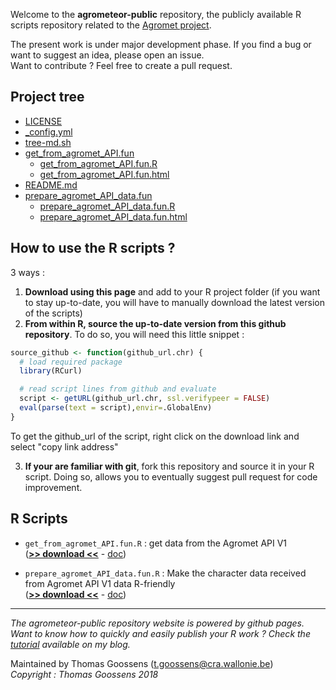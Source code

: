 Welcome to the __agrometeor-public__ repository, the publicly available R scripts repository related to the [Agromet project](http://www.cra.wallonie.be/fr/agromet).


The present work is under major development phase.
If you find a bug or want to suggest an idea, please open an issue.  
Want to contribute ? Feel free to create a pull request.  

## Project tree

* [LICENSE](./LICENSE)
* [_config.yml](./_config.yml)
* [tree-md.sh](./tree-md.sh)
* [get_from_agromet_API.fun](./get_from_agromet_API.fun)
  * [get_from_agromet_API.fun.R](./get_from_agromet_API.fun/get_from_agromet_API.fun.R)
  * [get_from_agromet_API.fun.html](./get_from_agromet_API.fun/get_from_agromet_API.fun.html)
* [README.md](./README.md)
* [prepare_agromet_API_data.fun](./prepare_agromet_API_data.fun)
    * [prepare_agromet_API_data.fun.R](./prepare_agromet_API_data.fun/prepare_agromet_API_data.fun.R)
    * [prepare_agromet_API_data.fun.html](./prepare_agromet_API_data.fun/prepare_agromet_API_data.fun.html)

## How to use the R scripts ?

3 ways :

1. __Download using this page__ and add to your R project folder (if you want to stay up-to-date, you will have to manually download the latest version of the scripts)
2. __From within R, source the up-to-date version from this github repository__. To do so, you will need this little snippet :

  ```R
  source_github <- function(github_url.chr) {
    # load required package
    library(RCurl)

    # read script lines from github and evaluate
    script <- getURL(github_url.chr, ssl.verifypeer = FALSE)
    eval(parse(text = script),envir=.GlobalEnv)
  }  
  ```
  To get the github_url of the script, right click on the download link and select "copy link address"

3. __If your are familiar with git__, fork this repository and source it in your R script. Doing so, allows you to eventually suggest pull request for code improvement.

## R Scripts

* `get_from_agromet_API.fun.R` :  get data from the Agromet API V1  
(__[>> download <<](https://raw.githubusercontent.com/pokyah/agrometeor-public/master/get_from_agromet_API.fun/get_from_agromet_API.fun.R)__ - [doc](./get_from_agromet_API.fun/get_from_agromet_API.fun.html))

* `prepare_agromet_API_data.fun.R` :  Make the character data received from Agromet API V1 data R-friendly  
(__[>> download <<](https://raw.githubusercontent.com/pokyah/agrometeor-public/master/prepare_agromet_API_data.fun/prepare_agromet_API_data.fun.R)__ - [doc](./prepare_agromet_API_data.fun/prepare_agromet_API_data.fun.html))


---------------------

*The agrometeor-public repository website is powered by github pages.*  
*Want to know how to quickly and easily publish your R work ? Check the [tutorial](https://pokyah.github.io/howto/Quickly-publish-your-R-interactive-data-visualization-tools-with-github-pages/) available on my blog.*  

Maintained by Thomas Goossens (t.goossens@cra.wallonie.be)  
*Copyright : Thomas Goossens 2018*
